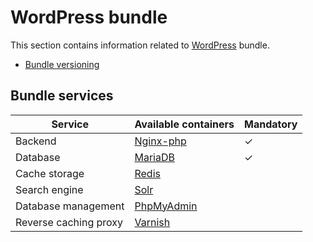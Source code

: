 # WordPress bundle

This section contains information related to [WordPress](../../apps/wordpress/README.md) bundle.
 
* [Bundle versioning](versioning.md)

## Bundle services

| Service | Available containers | Mandatory |
| --------------------- | ---------------------------------------------- | - |
| Backend               | [Nginx-php](../../containers/nginx-php/README.md) | ✓ |
| Database              | [MariaDB](../../containers/mariadb.md)            | ✓ |
| Cache storage         | [Redis](../../containers/redis.md)                |   |
| Search engine         | [Solr](../../containers/apache-solr.md)           |   |
| Database management   | [PhpMyAdmin](../../containers/phpmyadmin.md)      |   |
| Reverse caching proxy | [Varnish](../../containers/varnish.md)            | &nbsp; |
